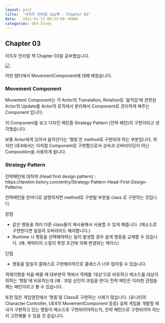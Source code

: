 ```yaml
---
layout: post
title:  "이득우 언리얼 Cpp책 - Chapter 03"
date:   2021-01-13 00:23:00 +0900
categories: UE4-Study
---
```


<h2>Chapter 03</h2>
이득우 언리얼 책 Chapter 03을 공부했습니다.

![](https://youtu.be/HaDlzvV_M6s)

이번 챕터에서 MovementComponent에 대해 배웠습니다.
<h3>Movement Component</h3>
Movement Component는 각 Actor의 Translation, Rotation등 ‘움직임’에 관련된 Actor의 Update를 Actor의 로직에서 분리해서 Component로 관리하게 해주는 Component 입니다.

이 Component를 보고 디자인 패턴중 Strategy Pattern (전략 패턴)의 구현이라고 생각했습니다.

보통 Actor에게 있어서 움직인다는 ‘행동’은 method로 구현되야 하는 부분입니다. 하지만 UE4에서는 이처럼 Component로 구현함으로서 상속과 오버라이딩이 아닌 Composition을 사용하게 됩니다.

<h3>Strategy Pattern</h3>
전략패턴에 대하여 (Head first design pattern) : https://itewbm.tistory.com/entry/Strategy-Pattern-Head-First-Design-Patterns

전략패턴을 한마디로 설명하자면 method로 구현될 부분을 class 로 구현하는 것입니다.

장점
* 같은 행동을 여러 다른 class들이 재사용해서 사용할 수 있게 해줍니다. (메소드로 구현한다면 일일히 오버라이드 해야합니다.)
* Runtime 시 행동을 선택해야하는 일이 발생할 경우 쉽게 행동을 교체할 수 있습니다. (예: 캐릭터의 스킬이 특정 조건에 의해 변경되는 케이스)

단점
* 행동을 일일히 클래스로 구현해야하므로 클래스가 너무 많아질 수 있습니다.

객체지향을 처음 배울 때 대부분의 책에서 객체를 ‘대상’으로 비유하고 메소드를 대상이 취하는 ‘행동’에 비유하는데 (예 : 과일 상인이 과일을 판다) 전략 패턴은 이러한 관점을 깨는 패턴이라고 볼 수 있습니다.

또한 많은 게임엔진에서 ‘행동’을 Class로 구현하는 사례가 많습니다. (유니티의 Character Controller, UE4의 MovementComponent 등등)
실제 게임을 개발할 때 내가 구현하고 있는 행동이 메소드로 구현되어야하는지, 전략 패턴으로 구현되어야 하는지 고민해볼 수 있을 것 같습니다.